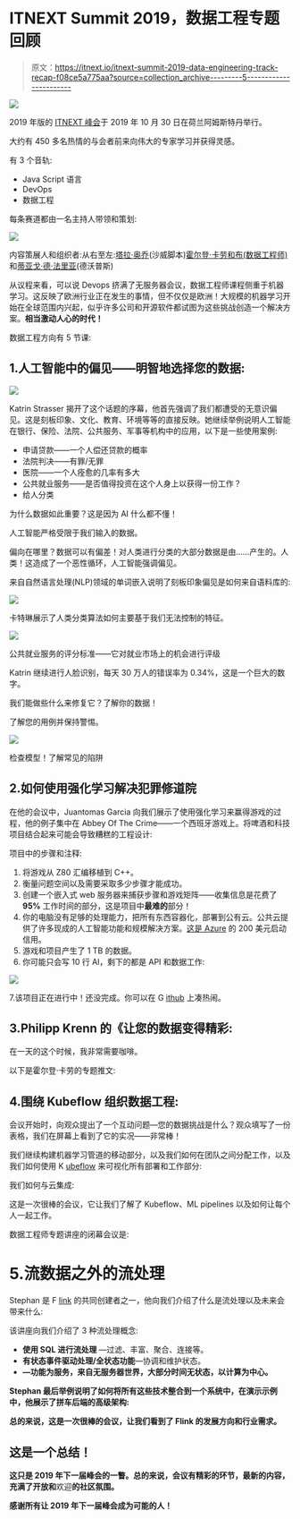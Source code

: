 # ITNEXT Summit 2019，数据工程专题回顾

> 原文：<https://itnext.io/itnext-summit-2019-data-engineering-track-recap-f08ce5a775aa?source=collection_archive---------5----------------------->

![](img/8d4b268a2eb3e187600bc4d68101d5b8.png)

2019 年版的 [ITNEXT 峰会](https://www.itnextsummit.com/)于 2019 年 10 月 30 日在荷兰阿姆斯特丹举行。

大约有 450 多名热情的与会者前来向伟大的专家学习并获得灵感。

有 3 个音轨:

*   Java Script 语言
*   DevOps
*   数据工程

每条赛道都由一名主持人带领和策划:

![](img/462d4bbc39189eb5d838f93138a66bb7.png)

内容策展人和组织者:从右至左:[塔拉·奥乔](https://twitter.com/tara_ojo)(沙威脚本)[霍尔登·卡劳和布(数据工程师)](https://twitter.com/holdenkarau)和[蒂亚戈·德·法里亚](https://twitter.com/thiagoavadore)(德沃普斯)

从议程来看，可以说 Devops 挤满了无服务器会议，数据工程师课程侧重于机器学习。这反映了欧洲行业正在发生的事情，但不仅仅是欧洲！大规模的机器学习开始在全球范围内兴起，似乎许多公司和开源软件都试图为这些挑战创造一个解决方案。**相当激动人心的时代！**

数据工程方向有 5 节课:

## 1.人工智能中的偏见——明智地选择您的数据:

![](img/fea8e4d991fe17d0335d2b65f9a9b6dc.png)

Katrin Strasser 揭开了这个话题的序幕，他首先强调了我们都遭受的无意识偏见。这是刻板印象、文化、教育、环境等等的直接反映。她继续举例说明人工智能在银行、保险、法院、公共服务、军事等机构中的应用，以下是一些使用案例:

*   申请贷款——一个人偿还贷款的概率
*   法院判决——有罪/无罪
*   医院——一个人痊愈的几率有多大
*   公共就业服务——是否值得投资在这个人身上以获得一份工作？
*   给人分类

为什么数据如此重要？这是因为 AI 什么都不懂！

人工智能严格受限于我们输入的数据。

偏向在哪里？数据可以有偏差！对人类进行分类的大部分数据是由……产生的。人类！这造成了一个恶性循环，人工智能强调偏见。

来自自然语言处理(NLP)领域的单词嵌入说明了刻板印象偏见是如何来自语料库的:

![](img/55166c31e31d5d8a979489412d80030e.png)

卡特琳展示了人类分类算法如何主要基于我们无法控制的特征。

![](img/6261363c74c44410ed55c1fd86ea84f3.png)

公共就业服务的评分标准——它对就业市场上的机会进行评级

Katrin 继续进行人脸识别，每天 30 万人的错误率为 0.34%，这是一个巨大的数字。

我们能做些什么来修复它？了解你的数据！

了解您的用例并保持警惕。

![](img/49a99d9b2c991f39fc78439e2c86e4f3.png)

检查模型！了解常见的陷阱

## 2.如何使用强化学习解决犯罪修道院

在他的会议中，Juantomas Garcia 向我们展示了使用强化学习来赢得游戏的过程，他的例子集中在 Abbey Of The Crime——一个西班牙游戏上。将啤酒和科技项目结合起来可能会导致糟糕的工程设计:

项目中的步骤和注释:

1.  将游戏从 Z80 汇编移植到 C++。
2.  衡量问题空间以及需要采取多少步骤才能成功。
3.  创建一个嵌入式 web 服务器来捕获步骤和游戏矩阵——收集信息是花费了 **95%** 工作时间的部分，这是项目中**最难的**部分！
4.  你的电脑没有足够的处理能力，把所有东西容器化，部署到公有云。公共云提供了许多现成的人工智能功能和规模解决方案。[这是 Azure](https://azure.microsoft.com/en-us/free?WT.mc_id=itnext-blog-adpolak) 的 200 美元启动信用。
5.  游戏和项目产生了 1 TB 的数据。
6.  你可能只会写 10 行 AI，剩下的都是 API 和数据工作:

![](img/6b6d53626a8c3229473b12e0463b908d.png)

7.该项目正在进行中！还没完成。你可以在 G [ithub](https://github.com/LaAbadIAdelCrimen) 上凑热闹。

## 3.Philipp Krenn 的《让您的数据变得精彩:

在一天的这个时候，我非常需要咖啡。

以下是霍尔登·卡劳的专题推文:

## 4.围绕 Kubeflow 组织数据工程:

会议开始时，向观众提出了一个互动问题—您的数据挑战是什么？观众填写了一份表格，我们在屏幕上看到了它的实况——非常棒！

我们继续构建机器学习管道的移动部分，以及我们如何在团队之间分配工作，以及我们如何使用 K [ubeflow](https://www.kubeflow.org/) 来可视化所有部署和工作部分:

我们如何与云集成:

这是一次很棒的会议，它让我们了解了 Kubeflow、ML pipelines 以及如何让每个人一起工作。

数据工程师专题讲座的闭幕会议是:

# 5.流数据之外的流处理

Stephan 是 F [link](https://flink.apache.org/) 的共同创建者之一，他向我们介绍了什么是流处理以及未来会带来什么:

该讲座向我们介绍了 3 种流处理概念:

*   **使用 SQL 进行流处理** —过滤、丰富、聚合、连接等。
*   **有状态事件驱动处理/全状态功能**—协调和维护状态。
*   [](https://azure.microsoft.com/en-us/services/functions?WT.mc_id=itnext-blog-adpolak)**—功能为服务，来自无服务器世界，大部分时间无状态，以计算为中心。**

**Stephan 最后举例说明了如何将所有这些技术整合到一个系统中，在演示示例中，他展示了拼车后端的高级架构:**

**总的来说，这是一次很棒的会议，让我们看到了 Flink 的发展方向和行业需求。**

## **这是一个总结！**

**这只是 2019 年下一届峰会的一瞥。总的来说，会议有精彩的环节，最新的内容，充满了开放和**欢迎**的社区氛围。**

**感谢所有让 2019 年下一届峰会成为可能的人！**